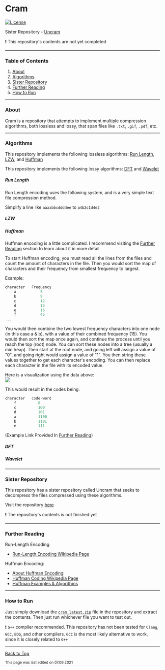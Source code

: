 # Cram

[![License](https://img.shields.io/github/license/RandomKiddo/Cram)](https://opensource.org/licenses/MIT)

Sister Repository - [Uncram](https://github.com/RandomKiddo/Uncram)

:exclamation: This repository's contents are not yet completed

___

### Table of Contents

1. [About](#about)
2. [Algorithms](#algorithms)
3. [Sister Repository](#sister-repository)
4. [Further Reading](#further-reading)
5. [How to Run](#how-to-run)

___

### About

Cram is a repository that attempts to implement multiple compression algorithms, both lossless and lossy, that span files like `.txt`, `.gif`, `.pdf`, etc. 

___

### Algorithms

This repository implements the following lossless algorithms: [Run Length](#run-length), [LZW](#lzw), and [Huffman](#huffman)

This repository implements the following lossy algorithms: [DFT](#dft) and [Wavelet](#wavelet)

##### Run Length

Run Length encoding uses the following system, and is a very simple text file compression method.

Simplify a line like `aaaabbcddddee` to `a4b2c1d4e2`

##### LZW

##### Huffman

Huffman encoding is a little complicated. I recommend visiting the [Further Reading](#further-reading) section to learn about it in more detail.

To start Huffman encoding, you must read all the lines from the files and count the amount of characters in the file. Then you would sort the map of characters and their frequency from smallest frequency to largest.

Example:
```cpp
character   Frequency
    a           5
    b           9
    c           12
    d           13
    e           16
    f           45
...
```

You would then combine the two lowest frequency characters into one node (in this case a & b), with a value of their combined frequency (15). You would then sort the map once again, and continue the process until you reach the top (root) node. You can sort these nodes into a tree (usually a min heap). Then start at the root node, and going left will assign a value of "0", and going right would assign a value of "1". You then string these values together to get each character's encoding. You can then replace each character in the file with its encoded value.

Here is a visualization using the data above: <br>
<img src="https://media.geeksforgeeks.org/wp-content/cdn-uploads/fig-6-300x167.jpg">

This would result in the codes being:
```cpp
character   code-word
    f          0
    c          100
    d          101
    a          1100
    b          1101
    e          111
```

(Example Link Provided In [Further Reading](#further-reading))

##### DFT

##### Wavelet

___

### Sister Repository

This repository has a sister repository called Uncram that seeks to decompress the files compressed using these algorithms. 

Visit the repository [here](https://github.com/RandomKiddo/Uncram)

:exclamation: The repository's contents is not finished yet

___

### Further Reading

Run-Length Encoding:
- [Run-Length Encoding Wikipedia Page](https://en.wikipedia.org/wiki/Run-length_encoding)

Huffman Encoding: 
- [About Huffman Encoding](https://www.studytonight.com/data-structures/huffman-coding)
- [Huffman Coding Wikipedia Page](https://en.wikipedia.org/wiki/Huffman_coding)
- [Huffman Examples & Algorithms](https://www.geeksforgeeks.org/huffman-coding-greedy-algo-3/)

___

### How to Run

Just simply download the [`cram_latest.zip`](https://github.com/RandomKiddo/cram/blob/master/cram_latest.zip) file in the repository and extract the contents.
Then just run whichever file you want to test out. 

:exclamation: `G++` compiler recommended. This repository has not been tested for `Clang`, `GCC`, `EDG`, and other compilers. `GCC` is the most likely alternative to work, since it is closely related to `G++`

___

[Back to Top](#cram)

<sub>This page was last edited on 07.09.2021</sub>